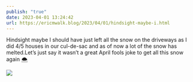 ```yaml
---
publish: "true"
date: 2023-04-01 13:24:42
url: https://ericmwalk.blog/2023/04/01/hindsight-maybe-i.html
---
```


Hindsight maybe I should have just left all the snow on the driveways as I did 4/5 houses in our cul-de-sac and as of now a lot of the snow has melted.Let’s just say it wasn’t a great April fools joke to get all this snow again 🌨️


![](https://ericmwalk.blog/uploads/2023/4d38da4637.jpg)